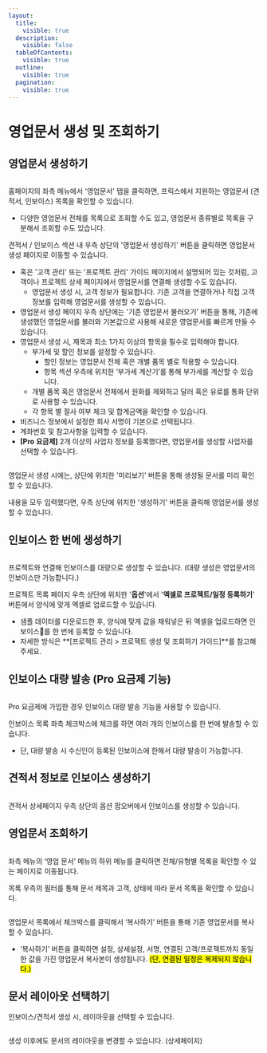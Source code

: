 ```yaml
---
layout:
  title:
    visible: true
  description:
    visible: false
  tableOfContents:
    visible: true
  outline:
    visible: true
  pagination:
    visible: true
---
```


# 영업문서 생성 및 조회하기

## 영업문서 생성하기

<figure><img src="../.gitbook/assets/www.prix.im_business_da51097d-5aa6-4f7f-9713-636d5fb5e51f_estimates_create.png" alt=""><figcaption></figcaption></figure>

홈페이지의 좌측 메뉴에서 '영업문서' 탭을 클릭하면,  프릭스에서 지원하는 영업문서 (견적서, 인보이스) 목록을 확인할 수 있습니다.&#x20;

* 다양한 영업문서 전체를 목록으로 조회할 수도 있고, 영업문서 종류별로 목록을 구분해서 조회할 수도 있습니다.&#x20;



견적서 / 인보이스 섹션 내 우측 상단의 '영업문서 생성하기' 버튼을 클릭하면 영업문서 생성 페이지로 이동할 수 있습니다.&#x20;

* 혹은 '고객 관리' 또는 '프로젝트 관리' 가이드 페이지에서 설명되어 있는 것처럼, 고객이나 프로젝트 상세 페이지에서 영업문서를 연결해 생성할 수도 있습니다.
  * 영업문서 생성 시, 고객 정보가 필요합니다. 기존 고객을 연결하거나 직접 고객 정보를 입력해 영업문서를 생성할 수 있습니다.&#x20;
* 영업문서 생성 페이지 우측 상단에는 '기존 영업문서 불러오기' 버튼을 통해, 기존에 생성했던 영업문서를 불러와 기본값으로 사용해 새로운 영업문서를 빠르게 만들 수 있습니다.&#x20;
* 영업문서 생성 시, 제목과 최소 1가지 이상의 항목을 필수로 입력해야 합니다.
  * 부가세 및 할인 정보를 설정할 수 있습니다.
    * 할인 정보는 영업문서 전체 혹은 개별 품목 별로 적용할 수 있습니다.
    * 항목 섹션 우측에 위치한 ‘부가세 계산기’를 통해 부가세를 계산할 수 있습니다.
  * 개별 품목 혹은 영업문서 전체에서 원화를 제외하고 달러 혹은 유로를 통화 단위로 사용할 수 있습니다.
  * 각 항목 별 절사 여부 체크 및 합계금액을 확인할 수 있습니다.
* 비즈니스 정보에서 설정한 회사 서명이 기본으로 선택됩니다.
* 계좌번호 및 참고사항을 입력할 수 있습니다.
* **\[Pro 요금제]** 2개 이상의 사업자 정보를 등록했다면, 영업문서를 생성할 사업자를 선택할 수 있습니다.

<figure><img src="../.gitbook/assets/image (127).png" alt=""><figcaption></figcaption></figure>

영업문서 생성 시에는, 상단에 위치한 '미리보기' 버튼을 통해 생성될 문서를 미리 확인할 수 있습니다.&#x20;

내용을 모두 입력했다면, 우측 상단에 위치한 '생성하기' 버튼을 클릭해 영업문서를 생성할 수 있습니다.&#x20;

## 인보이스 한 번에 생성하기

<figure><img src="../.gitbook/assets/image (156).png" alt=""><figcaption></figcaption></figure>

프로젝트와 연결해 인보이스를 대량으로 생성할 수 있습니다. (대량 생성은 영업문서의 인보이스만 가능합니다.)

프로젝트 목록 페이지 우측 상단에 위치한 '**옵션**'에서 '**엑셀로 프로젝트/일정 등록하기**' 버튼에서 양식에 맞게 엑셀로 업로드할 수 있습니다.&#x20;

* 샘플 데이터를 다운로드한 후, 양식에 맞게 값을 채워넣은 뒤 엑셀을 업로드하면 인보이스를 한 번에 등록할 수 있습니다.&#x20;
* 자세한 방식은 **\[프로젝트 관리 > 프로젝트 생성 및 조회하기 가이드]**를 참고해 주세요.

## 인보이스 대량 발송 (Pro 요금제 기능)&#x20;

<figure><img src="../.gitbook/assets/Group 1.png" alt=""><figcaption></figcaption></figure>

Pro 요금제에 가입한 경우 인보이스 대량 발송 기능을 사용할 수 있습니다.&#x20;

인보이스 목록 좌측 체크박스에 체크를 하면 여러 개의 인보이스를 한 번에 발송할 수 있습니다.&#x20;

* 단, 대량 발송 시 수신인이 등록된 인보이스에 한해서 대량 발송이 가능합니다.&#x20;



## 견적서 정보로 인보이스 생성하기&#x20;

<figure><img src="../.gitbook/assets/image (195).png" alt=""><figcaption></figcaption></figure>

견적서 상세페이지 우측 상단의 옵션 팝오버에서 인보이스를 생성할 수 있습니다.&#x20;

## 영업문서 조회하기&#x20;

<figure><img src="../.gitbook/assets/image (128).png" alt=""><figcaption></figcaption></figure>

좌측 메뉴의 ‘영업 문서’ 메뉴의 하위 메뉴를 클릭하면 전체/유형별 목록을 확인할 수 있는 페이지로 이동됩니다.

목록 우측의 필터를 통해 문서 제목과 고객, 상태에 따라 문서 목록을 확인할 수 있습니다.

<figure><img src="../.gitbook/assets/image (129).png" alt=""><figcaption></figcaption></figure>

영업문서 목록에서 체크박스를 클릭해서 ‘복사하기’ 버튼을 통해 기존 영업문서를 복사할 수 있습니다.

* ‘복사하기’ 버튼을 클릭하면 설정, 상세설정, 서명, 연결된 고객/프로젝트까지 동일한 값을 가진 영업문서 복사본이 생성됩니다. <mark style="background-color:yellow;">(단, 연결된 일정은 복제되지 않습니다.)</mark>

## 문서 레이아웃 선택하기&#x20;

인보이스/견적서 생성 시, 레이아웃을 선택할 수 있습니다.

<figure><img src="../.gitbook/assets/image (216).png" alt=""><figcaption></figcaption></figure>

생성 이후에도 문서의 레이아웃을 변경할 수 있습니다. (상세페이지)&#x20;

<figure><img src="../.gitbook/assets/image (217).png" alt=""><figcaption></figcaption></figure>



